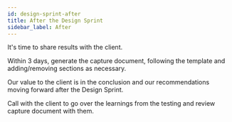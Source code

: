 ```yaml
---
id: design-sprint-after
title: After the Design Sprint
sidebar_label: After
---
```


It's time to share results with the client.

Within 3 days, generate the capture document, following the template and adding/removing sections as necessary.

Our value to the client is in the conclusion and our recommendations moving forward after the Design Sprint.

Call with the client to go over the learnings from the testing and review capture document with them.
